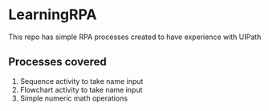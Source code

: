 # LearningRPA
This repo has simple RPA processes created to have experience with UIPath

## Processes covered
1. Sequence activity to take name input
2. Flowchart activity to take name input
4. Simple numeric math operations
